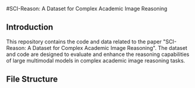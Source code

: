 #SCI-Reason: A Dataset for Complex Academic Image Reasoning

## Introduction
This repository contains the code and data related to the paper "SCI-Reason: A Dataset for Complex Academic Image Reasoning". The dataset and code are designed to evaluate and enhance the reasoning capabilities of large multimodal models in complex academic image reasoning tasks.

## File Structure
